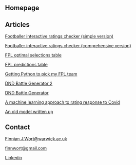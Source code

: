 ## Homepage
## Articles 

[Footballer interactive ratings checker (simple version)](stat_checker_simple.md)

[Footballer interactive ratings checker (comprehensive version)](stat_checker.md)

[FPL optimal selections table](https://docs.google.com/spreadsheets/d/1EqADjVXRaWNl3gg1uIvFB7bHwiSVzjYcxTXhODA0XAY/edit?usp=sharing)

[FPL predictions table](https://docs.google.com/spreadsheets/d/12BDbqZbtI2Y6vI-nn2GYwT5mRh5fIeQc_Tx0iGxgvP0/edit?usp=sharing)

[Getting Python to pick my FPL team](/fpl.html)

[DND Battle Generator 2](/dndbattle2/index.html)

[DND Battle Generator](/dndbattle/index.html)

[A machine learning approach to rating response to Covid](COVID_model_1.md) 

[An old model written up](IBDm_md.md)

## Contact 

[Finnian.J.Wort@warwick.ac.uk]()

[finnwort@gmail.com]()

[Linkedin](https://www.linkedin.com/in/finnian-wort-20242917a)


